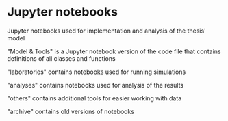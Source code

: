 # Jupyter notebooks

Jupyter notebooks used for implementation and analysis of the thesis' model

"Model & Tools" is a Jupyter notebook version of the code file that contains definitions of all classes and functions

"laboratories" contains notebooks used for running simulations 

"analyses" contains notebooks used for analysis of the results

"others" contains additional tools for easier working with data

"archive" contains old versions of notebooks

